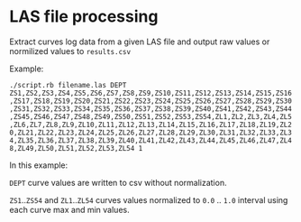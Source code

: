 # LAS file processing

Extract curves log data from a given LAS file and output raw values or normilized values to `results.csv`

Example:

`./script.rb filename.las DEPT ZS1,ZS2,ZS3,ZS4,ZS5,ZS6,ZS7,ZS8,ZS9,ZS10,ZS11,ZS12,ZS13,ZS14,ZS15,ZS16,ZS17,ZS18,ZS19,ZS20,ZS21,ZS22,ZS23,ZS24,ZS25,ZS26,ZS27,ZS28,ZS29,ZS30,ZS31,ZS32,ZS33,ZS34,ZS35,ZS36,ZS37,ZS38,ZS39,ZS40,ZS41,ZS42,ZS43,ZS44,ZS45,ZS46,ZS47,ZS48,ZS49,ZS50,ZS51,ZS52,ZS53,ZS54,ZL1,ZL2,ZL3,ZL4,ZL5,ZL6,ZL7,ZL8,ZL9,ZL10,ZL11,ZL12,ZL13,ZL14,ZL15,ZL16,ZL17,ZL18,ZL19,ZL20,ZL21,ZL22,ZL23,ZL24,ZL25,ZL26,ZL27,ZL28,ZL29,ZL30,ZL31,ZL32,ZL33,ZL34,ZL35,ZL36,ZL37,ZL38,ZL39,ZL40,ZL41,ZL42,ZL43,ZL44,ZL45,ZL46,ZL47,ZL48,ZL49,ZL50,ZL51,ZL52,ZL53,ZL54 1`

In this example:

`DEPT` curve values are written to csv without normalization.

`ZS1`..`ZS54` and `ZL1`..`ZL54` curves values normalized to `0.0` .. `1.0` interval using each curve max and min values.
